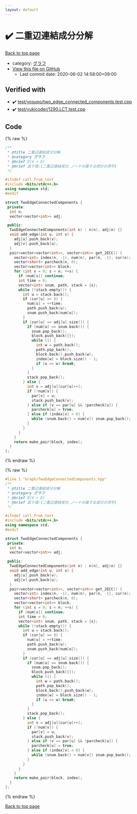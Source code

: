 ```yaml
---
layout: default
---
```


<!-- mathjax config similar to math.stackexchange -->
<script type="text/javascript" async
  src="https://cdnjs.cloudflare.com/ajax/libs/mathjax/2.7.5/MathJax.js?config=TeX-MML-AM_CHTML">
</script>
<script type="text/x-mathjax-config">
  MathJax.Hub.Config({
    TeX: { equationNumbers: { autoNumber: "AMS" }},
    tex2jax: {
      inlineMath: [ ['$','$'] ],
      processEscapes: true
    },
    "HTML-CSS": { matchFontHeight: false },
    displayAlign: "left",
    displayIndent: "2em"
  });
</script>

<script type="text/javascript" src="https://cdnjs.cloudflare.com/ajax/libs/jquery/3.4.1/jquery.min.js"></script>
<script src="https://cdn.jsdelivr.net/npm/jquery-balloon-js@1.1.2/jquery.balloon.min.js" integrity="sha256-ZEYs9VrgAeNuPvs15E39OsyOJaIkXEEt10fzxJ20+2I=" crossorigin="anonymous"></script>
<script type="text/javascript" src="../../assets/js/copy-button.js"></script>
<link rel="stylesheet" href="../../assets/css/copy-button.css" />


# :heavy_check_mark: 二重辺連結成分分解

<a href="../../index.html">Back to top page</a>

* category: <a href="../../index.html#5a834e14ea57a0cf726f79f1ab2dcc39">グラフ</a>
* <a href="{{ site.github.repository_url }}/blob/master/Graph/TwoEdgeConnectedComponents.hpp">View this file on GitHub</a>
    - Last commit date: 2020-06-02 14:58:00+09:00




## Verified with

* :heavy_check_mark: <a href="../../verify/test/yosupo/two_edge_connected_components.test.cpp.html">test/yosupo/two_edge_connected_components.test.cpp</a>
* :heavy_check_mark: <a href="../../verify/test/yukicoder/1290.LCT.test.cpp.html">test/yukicoder/1290.LCT.test.cpp</a>


## Code

<a id="unbundled"></a>
{% raw %}
```cpp
/**
 * @title 二重辺連結成分分解
 * @category グラフ
 * @brief O(V + E)
 * @brief 返り値:{二重辺連結成分,ノードの属する成分の添字}
 */

#ifndef call_from_test
#include <bits/stdc++.h>
using namespace std;
#endif

struct TwoEdgeConnectedComponents {
 private:
  int n;
  vector<vector<int>> adj;

 public:
  TwoEdgeConnectedComponents(int n) : n(n), adj(n) {}
  void add_edge(int u, int v) {
    adj[u].push_back(v);
    adj[v].push_back(u);
  }
  pair<vector<vector<int>>, vector<int>> get_2ECC() {
    vector<int> index(n, -1), num(n), par(n, -1), cur(n);
    vector<short> parcheck(n, 0);
    vector<vector<int>> block;
    for (int s = 0; s < n; ++s) {
      if (num[s]) continue;
      int time = 0;
      vector<int> snum, path, stack = {s};
      while (!stack.empty()) {
        int u = stack.back();
        if (cur[u] == 0) {
          num[u] = ++time;
          path.push_back(u);
          snum.push_back(num[u]);
        }
        if (cur[u] == adj[u].size()) {
          if (num[u] == snum.back()) {
            snum.pop_back();
            block.push_back({});
            while (1) {
              int w = path.back();
              path.pop_back();
              block.back().push_back(w);
              index[w] = block.size() - 1;
              if (u == w) break;
            }
          }
          stack.pop_back();
        } else {
          int v = adj[u][cur[u]++];
          if (!num[v]) {
            par[v] = u;
            stack.push_back(v);
          } else if (v == par[u] && !parcheck[u]) {
            parcheck[u] = true;
          } else if (index[v] < 0) {
            while (snum.back() > num[v]) snum.pop_back();
          }
        }
      }
    }
    return make_pair(block, index);
  }
};

```
{% endraw %}

<a id="bundled"></a>
{% raw %}
```cpp
#line 1 "Graph/TwoEdgeConnectedComponents.hpp"
/**
 * @title 二重辺連結成分分解
 * @category グラフ
 * @brief O(V + E)
 * @brief 返り値:{二重辺連結成分,ノードの属する成分の添字}
 */

#ifndef call_from_test
#include <bits/stdc++.h>
using namespace std;
#endif

struct TwoEdgeConnectedComponents {
 private:
  int n;
  vector<vector<int>> adj;

 public:
  TwoEdgeConnectedComponents(int n) : n(n), adj(n) {}
  void add_edge(int u, int v) {
    adj[u].push_back(v);
    adj[v].push_back(u);
  }
  pair<vector<vector<int>>, vector<int>> get_2ECC() {
    vector<int> index(n, -1), num(n), par(n, -1), cur(n);
    vector<short> parcheck(n, 0);
    vector<vector<int>> block;
    for (int s = 0; s < n; ++s) {
      if (num[s]) continue;
      int time = 0;
      vector<int> snum, path, stack = {s};
      while (!stack.empty()) {
        int u = stack.back();
        if (cur[u] == 0) {
          num[u] = ++time;
          path.push_back(u);
          snum.push_back(num[u]);
        }
        if (cur[u] == adj[u].size()) {
          if (num[u] == snum.back()) {
            snum.pop_back();
            block.push_back({});
            while (1) {
              int w = path.back();
              path.pop_back();
              block.back().push_back(w);
              index[w] = block.size() - 1;
              if (u == w) break;
            }
          }
          stack.pop_back();
        } else {
          int v = adj[u][cur[u]++];
          if (!num[v]) {
            par[v] = u;
            stack.push_back(v);
          } else if (v == par[u] && !parcheck[u]) {
            parcheck[u] = true;
          } else if (index[v] < 0) {
            while (snum.back() > num[v]) snum.pop_back();
          }
        }
      }
    }
    return make_pair(block, index);
  }
};

```
{% endraw %}

<a href="../../index.html">Back to top page</a>

